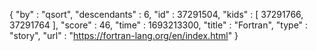 {
  "by" : "qsort",
  "descendants" : 6,
  "id" : 37291504,
  "kids" : [ 37291766, 37291764 ],
  "score" : 46,
  "time" : 1693213300,
  "title" : "Fortran",
  "type" : "story",
  "url" : "https://fortran-lang.org/en/index.html"
}
